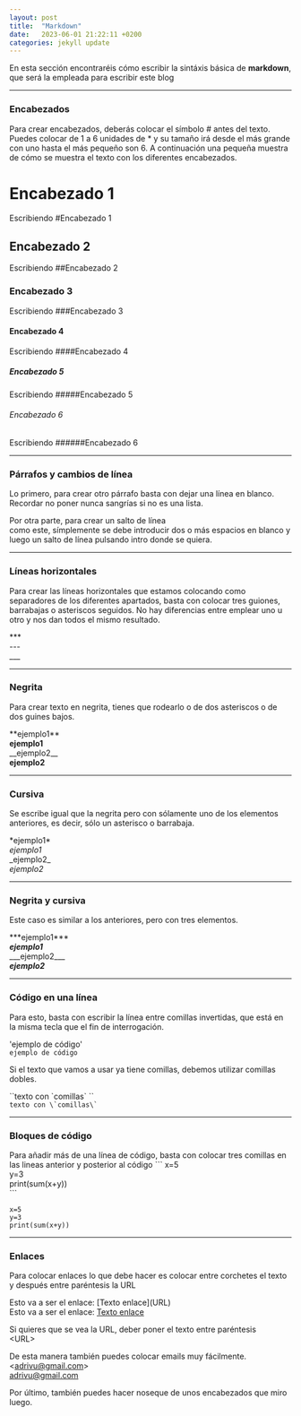 ```yaml
---
layout: post
title:  "Markdown"
date:   2023-06-01 21:22:11 +0200
categories: jekyll update
---
```

En esta sección encontraréis cómo escribir la sintáxis básica de __markdown__, que será la empleada para escribir este blog

---
### Encabezados

Para crear encabezados, deberás colocar el símbolo \# antes del texto. Puedes colocar de 1 a 6 unidades de \* y su tamaño irá desde el más grande con uno hasta el más pequeño son 6. A continuación una pequeña muestra de cómo se muestra el texto con los diferentes encabezados.
# Encabezado 1
Escribiendo \#Encabezado 1
## Encabezado 2
Escribiendo \#\#Encabezado 2
### Encabezado 3
Escribiendo \#\#\#Encabezado 3
#### Encabezado 4
Escribiendo \#\#\#\#Encabezado 4
##### Encabezado 5
Escribiendo \#\#\#\#\#Encabezado 5
###### Encabezado 6
Escribiendo \#\#\#\#\#\#Encabezado 6

---
### Párrafos y cambios de línea

Lo primero, para crear otro párrafo basta con dejar una línea en blanco. Recordar no poner nunca sangrías si no es una lista.

Por otra parte, para crear un salto de línea  
como este, símplemente se debe introducir dos o más espacios en blanco y luego un salto de línea pulsando intro donde se quiera.

---
### Líneas horizontales

Para crear las líneas horizontales que estamos colocando como separadores de los diferentes apartados, basta con colocar tres guiones, barrabajas o asteriscos seguidos. No hay diferencias entre emplear uno u otro y nos dan todos el mismo resultado.

\*\*\*  
\-\-\-  
\_\_\_

---
### Negrita

Para crear texto en negrita, tienes que rodearlo o de dos asteriscos o de dos guines bajos.

\*\*ejemplo1\*\*  
**ejemplo1**  
\_\_ejemplo2\_\_  
__ejemplo2__  

---
### Cursiva
Se escribe igual que la negrita pero con sólamente uno de los elementos anteriores, es decir, sólo un asterisco o barrabaja.

\*ejemplo1\*  
*ejemplo1*  
\_ejemplo2\_  
_ejemplo2_  

---
### Negrita y cursiva

Este caso es similar a los anteriores, pero con tres elementos.

\*\*\*ejemplo1\*\*\*  
***ejemplo1***  
\_\_\_ejemplo2\_\_\_  
___ejemplo2___

---
### Código en una línea

Para esto, basta con escribir la línea entre comillas invertidas, que está en la misma tecla que el fin de interrogación.

\'ejemplo de código\'  
`ejemplo de código`

Si el texto que vamos a usar ya tiene comillas, debemos utilizar comillas dobles.

\`\`texto con \`comillas\` \`\`  
``texto con \`comillas\` ``

---
### Bloques de código

Para añadir más de una línea de código, basta con colocar tres comillas en las lineas anterior y posterior al código
\`\`\`
x=5  
y=3  
print(sum(x+y))  
\`\`\`
```
x=5
y=3
print(sum(x+y))
```

---
### Enlaces

Para colocar enlaces lo que debe hacer es colocar entre corchetes el texto y después entre paréntesis la URL

Esto va a ser el enlace: \[Texto enlace\]\(URL\)  
Esto va a ser el enlace: [Texto enlace](URL)

Si quieres que se vea la URL, deber poner el texto entre paréntesis  
\<URL\>  
<URL>

De esta manera también puedes colocar emails muy fácilmente.  
\<adrivu@gmail.com\>  
<adrivu@gmail.com>

Por último, también puedes hacer noseque de unos encabezados que miro luego.